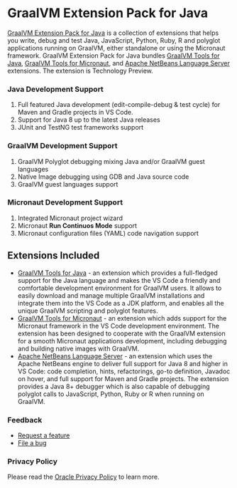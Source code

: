# GraalVM Extension Pack for Java

[GraalVM Extension Pack for Java](https://marketplace.visualstudio.com/items?itemName=oracle-labs-graalvm.graalvm-pack) is a collection of extensions that helps you write, debug and test Java, JavaScript, Python, Ruby, R and polyglot applications running on GraalVM, either standalone or using the Micronaut framework.
GraalVM Extension Pack for Java bundles [GraalVM Tools for Java](https://marketplace.visualstudio.com/items?itemName=oracle-labs-graalvm.graalvm), [GraalVM Tools for Micronaut](https://marketplace.visualstudio.com/items?itemName=oracle-labs-graalvm.micronaut), and [Apache NetBeans Language Server](https://marketplace.visualstudio.com/items?itemName=asf.apache-netbeans-java) extensions.
The extension is Technology Preview.

### Java Development Support
1. Full featured Java development (edit-compile-debug & test cycle) for Maven and Gradle projects in VS Code.
2. Support for Java 8 up to the latest Java releases
3. JUnit and TestNG test frameworks support

### GraalVM Development Support
1. GraalVM Polyglot debugging mixing Java and/or GraalVM guest languages
2. Native Image debugging using GDB and Java source code
3. GraalVM guest languages support

### Micronaut Development Support
1. Integrated Micronaut project wizard
2. Micronaut __Run Continuos Mode__ support
3. Micronaut configuration files (YAML) code navigation support

## Extensions Included

* [GraalVM Tools for Java](https://marketplace.visualstudio.com/items?itemName=oracle-labs-graalvm.graalvm) - an extension which provides a full-fledged support for the Java language and makes the VS Code a friendly and comfortable development environment for GraalVM users. It allows to easily download and manage multiple GraalVM installations and integrate them into the VS Code as a JDK platform, and enables all the unique GraalVM scripting and polyglot features.
* [GraalVM Tools for Micronaut](https://marketplace.visualstudio.com/items?itemName=oracle-labs-graalvm.micronaut) - an extension which adds support for the Micronaut framework in the VS Code development environment. The extension has been designed to cooperate with the GraalVM extension for a smooth Micronaut applications development, including debugging and building native images with GraalVM.
* [Apache NetBeans Language Server](https://marketplace.visualstudio.com/items?itemName=asf.apache-netbeans-java) - an extension which uses the Apache NetBeans engine to deliver full support for Java 8 and higher in VS Code: code completion, hints, refactorings, go-to definition, Javadoc on hover, and full support for Maven and Gradle projects. The extension provides a Java 8+ debugger which is also capable of debugging polyglot calls to JavaScript, Python, Ruby or R when running on GraalVM.

### Feedback

* [Request a feature](https://github.com/graalvm/vscode-extensions/issues/new?labels=enhancement)
* [File a bug](https://github.com/graalvm/vscode-extensions/issues/new?labels=bug)

### Privacy Policy

Please read the [Oracle Privacy Policy](https://www.oracle.com/legal/privacy/privacy-policy.html) to learn more.
